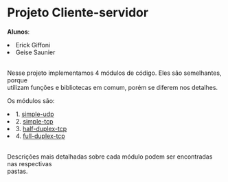 # Projeto Cliente-servidor 

**Alunos**:<br>
   <li>Erick Giffoni<br>
   <li>Geise Saunier<br><br>

Nesse projeto implementamos 4 módulos de código. Eles são semelhantes, porque<br>
utilizam funções e bibliotecas em comum, porém se diferem nos detalhes.

Os módulos são:

<li>1. <a href="./simple-udp">simple-udp</a><br>
<li>2. <a href="./simple-tcp">simple-tcp</a><br>
<li>3. <a href="./half-duplex-tcp">half-duplex-tcp</a><br>
<li>4. <a href="./full-duplex-tcp">full-duplex-tcp</a><br><br>

Descrições mais detalhadas sobre cada módulo podem ser encontradas nas respectivas<br>
pastas.